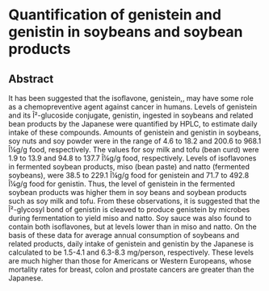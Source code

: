 # Quantification of genistein and genistin in soybeans and soybean products

## Abstract

It has been suggested that the isoflavone, genistein,, may have some role as a chemopreventive agent against cancer in humans. Levels of genistein and its Î²-glucoside conjugate, genistin, ingested in soybeans and related bean products by the Japanese were quantified by HPLC, to estimate daily intake of these compounds. Amounts of genistein and genistin in soybeans, soy nuts and soy powder were in the range of 4.6 to 18.2 and 200.6 to 968.1 Î¼g/g food, respectively. The values for soy milk and tofu (bean curd) were 1.9 to 13.9 and 94.8 to 137.7 Î¼g/g food, respectively. Levels of isoflavones in fermented soybean products, miso (bean paste) and natto (fermented soybeans), were 38.5 to 229.1 Î¼g/g food for genistein and 71.7 to 492.8 Î¼g/g food for genistin. Thus, the level of genistein in the fermented soybean products was higher them in soy beans and soybean products such as soy milk and tofu. From these observations, it is suggested that the Î²-glycosyl bond of genistin is cleaved to produce genistein by microbes during fermentation to yield miso and natto. Soy sauce was also found to contain both isoflavones, but at levels lower than in miso and natto. On the basis of these data for average annual consumption of soybeans and related products, daily intake of genistein and genistin by the Japanese is calculated to be 1.5-4.1 and 6.3-8.3 mg/person, respectively. These levels are much higher than those for Americans or Western Europeans, whose mortality rates for breast, colon and prostate cancers are greater than the Japanese.